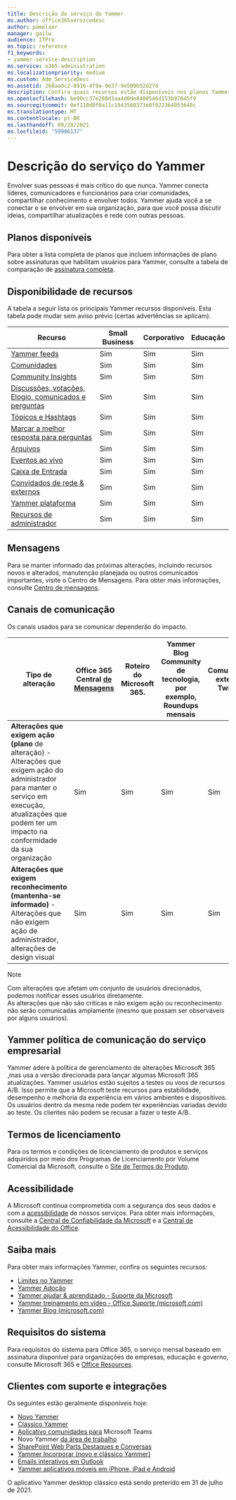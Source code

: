 ```yaml
---
title: Descrição do serviço do Yammer
ms.author: office365servicedesc
author: pamelaar
manager: gailw
audience: ITPro
ms.topic: reference
f1_keywords:
- yammer-service-description
ms.service: o365-administration
ms.localizationpriority: medium
ms.custom: Adm_ServiceDesc
ms.assetid: 268aadc2-8916-4f9a-9e37-9e509b52d27d
description: Confira quais recursos estão disponíveis nos planos Yammer diferentes.
ms.openlocfilehash: be90cc37e288d3aa4d0de8400546d153b97845f9
ms.sourcegitcommit: 0ef110d0f0a11c1943560373e0f022364053640c
ms.translationtype: MT
ms.contentlocale: pt-BR
ms.lasthandoff: 09/28/2021
ms.locfileid: "59986137"
---
```

# <a name="yammer-service-description"></a>Descrição do serviço do Yammer

Envolver suas pessoas é mais crítico do que nunca. Yammer conecta líderes, comunicadores e funcionários para criar comunidades, compartilhar conhecimento e envolver todos. Yammer ajuda você a se conectar e se envolver em sua organização, para que você possa discutir ideias, compartilhar atualizações e rede com outras pessoas.
  
## <a name="available-plans"></a>Planos disponíveis
  
Para obter a lista completa de planos que incluem informações de plano sobre assinaturas que habilitam usuários para Yammer, consulte a tabela de comparação de [assinatura completa](https://go.microsoft.com/fwlink/?linkid=2139145).
  
## <a name="feature-availability"></a>Disponibilidade de recursos

A tabela a seguir lista os principais Yammer recursos disponíveis. Esta tabela pode mudar sem aviso prévio (certas advertências se aplicam).

| Recurso  | Small Business | Corporativo | Educação |
|---------|---------|---------|---------|
|[Yammer feeds](https://support.microsoft.com/office/what-s-in-the-yammer-home-and-discovery-feeds-faaadbe1-4e57-4f17-89f1-e546509fba47) | Sim     | Sim     | Sim     |
|[Comunidades](https://support.microsoft.com/office/manage-communities-33f252f7-6241-40e1-8f42-ce1b635176fb) | Sim     | Sim     | Sim     |
|[Community Insights](https://support.microsoft.com/office/view-community-insights-in-yammer-48bc648e-b567-49d7-b2b5-5fea23777c46) | Sim     | Sim     | Sim     |
|[Discussões, votações, Elogio, comunicados e perguntas](https://support.microsoft.com/office/create-polls-praise-announcements-and-questions-in-yammer-4b30c7e0-f915-4c69-9582-ccbbd09a516b) | Sim     | Sim     | Sim     |
|[Tópicos e Hashtags](https://support.microsoft.com/office/use-topics-and-hashtags-in-yammer-98c0a0bb-aad0-45d3-88f1-4f6d12bb1772) | Sim     | Sim     | Sim     |
|[Marcar a melhor resposta para perguntas](https://support.microsoft.com/office/use-questions-and-answers-in-a-yammer-community-a4f1b722-d1bf-42be-a592-7288c7c0b895) | Sim     | Sim     | Sim     |
|[Arquivos](https://support.microsoft.com/office/attach-a-file-or-image-to-a-yammer-conversation-8d2d17f7-8f37-4535-961e-518d751be7e8) | Sim     | Sim     | Sim     |
|[Eventos ao vivo](https://support.microsoft.com/office/organize-a-live-event-in-yammer-8853cbd0-d3e2-4888-b8c3-6f3df288dec9) | Sim     | Sim     | Sim     |
|[Caixa de Entrada](https://support.microsoft.com/office/manage-your-yammer-inbox-f1656c47-7043-40f5-970c-3e66ed7a70f1) | Sim     | Sim     | Sim     |
|[Convidados de rede & externos](/yammer/work-with-external-users/collaborate-guests-external-yammer-community) | Sim     | Sim     | Sim     |
|[Yammer plataforma](https://developer.microsoft.com/yammer) | Sim     | Sim     | Sim     |
|[Recursos de administrador](/yammer/) | Sim     | Sim     | Sim     |

## <a name="messaging"></a>Mensagens

Para se manter informado das próximas alterações, incluindo recursos novos e alterados, manutenção planejada ou outros comunicados importantes, visite o Centro de Mensagens. Para obter mais informações, consulte [Centro de mensagens](/microsoft-365/admin/manage/message-center).

## <a name="communication-channels"></a>Canais de comunicação

Os canais usados para se comunicar dependerão do impacto.


| Tipo de alteração | Office 365 Central [de Mensagens](/microsoft-365/admin/manage/message-center) | Roteiro do Microsoft 365. | Yammer Blog Community de tecnologia, por exemplo, Roundups mensais | Comunidade externa, Twitter |
|---------|---------|---------|---------|---------|
|**Alterações que exigem ação (plano** de alteração) - Alterações que exigem ação do administrador para manter o serviço em execução, atualizações que podem ter um impacto na conformidade da sua organização | Sim | Sim | Sim | Sim |
| **Alterações que exigem reconhecimento (mantenha-se informado)** - Alterações que não exigem ação de administrador, alterações de design visual | Sim | Sim | Sim | Sim |

> [!NOTE]
> Com alterações que afetam um conjunto de usuários direcionados, podemos notificar esses usuários diretamente.</br>
> As alterações que não são críticas e não exigem ação ou reconhecimento não serão comunicadas amplamente (mesmo que possam ser observáveis por alguns usuários).

## <a name="yammer-enterprise-service-communications-policy"></a>Yammer política de comunicação do serviço empresarial

Yammer adere à política de gerenciamento de alterações Microsoft 365 [,](https://aka.ms/ManageChange)mas usa a versão direcionada para lançar algumas Microsoft 365 atualizações. Yammer usuários estão sujeitos a testes ou voos de recursos A/B. Isso permite que a Microsoft teste recursos para estabilidade, desempenho e melhoria da experiência em vários ambientes e dispositivos. Os usuários dentro da mesma rede podem ter experiências variadas devido ao teste. Os clientes não podem se recusar a fazer o teste A/B.

## <a name="licensing-terms"></a>Termos de licenciamento

Para os termos e condições de licenciamento de produtos e serviços adquiridos por meio dos Programas de Licenciamento por Volume Comercial da Microsoft, consulte o [Site de Termos do Produto](https://www.microsoft.com/licensing/terms/).

## <a name="accessibility"></a>Acessibilidade

A Microsoft continua comprometida com a segurança dos seus dados e com a [acessibilidade](https://www.microsoft.com/trust-center/compliance/accessibility) de nossos serviços. Para obter mais informações, consulte a [Central de Confiabilidade da Microsoft](https://www.microsoft.com/trust-center) e a [Central de Acessibilidade do Office](https://support.office.com/article/ecab0fcf-d143-4fe8-a2ff-6cd596bddc6d).

## <a name="learn-more"></a>Saiba mais

Para obter mais informações Yammer, confira os seguintes recursos:

- [Limites no Yammer](/office365/servicedescriptions/yammer-service-description/yammer-limits)
- [Yammer Adoção](https://adoption.microsoft.com/yammer/)
- [Yammer ajudar & aprendizado - Suporte da Microsoft](https://support.microsoft.com/yammer)
- [Yammer treinamento em vídeo - Office Suporte (microsoft.com)](https://support.microsoft.com/office/yammer-video-training-2c0ce4c6-0a99-466f-bf1b-cbe7ffa9779a)
- [Yammer Blog (microsoft.com)](https://techcommunity.microsoft.com/t5/yammer-blog/bg-p/YammerBlog)

## <a name="system-requirements"></a>Requisitos do sistema

Para requisitos do sistema para Office 365, o serviço mensal baseado em assinatura disponível para organizações de empresas, educação e governo, consulte Microsoft 365 e [Office Resources](https://products.office.com/office-system-requirements/#Office365forBEG).

## <a name="supported-clients-and-integrations"></a>Clientes com suporte e integrações

Os seguintes estão geralmente disponíveis hoje:

- [Novo Yammer](https://support.microsoft.com/office/welcome-to-new-yammer-8c749c30-2d17-4153-a3cc-37a70f254681)
- [Clássico Yammer](https://support.microsoft.com/office/welcome-to-classic-yammer-02ac514e-cf1d-4060-9cde-6038ca812ede)
- [Aplicativo comunidades para](https://support.microsoft.com/office/use-the-yammer-communities-app-for-microsoft-teams-930c86f1-e1e2-4e45-a66a-ce8faca71a21) Microsoft Teams
- Novo Yammer [da área de trabalho](https://support.microsoft.com/office/install-the-new-yammer-desktop-app-66ccb412-ca1d-4e43-872c-9705abf11b1b)
- [SharePoint Web Parts Destaques e Conversas](https://support.microsoft.com/office/use-a-yammer-web-part-in-sharepoint-online-a53cfa0c-3d09-42c8-a286-1038a81c59da)
- [Yammer Incorporar (novo e clássico Yammer)](https://developer.yammer.com/docs/new-embed-feed)
- [Emails interativos em Outlook](https://support.microsoft.com/office/work-with-yammer-from-outlook-fd695485-225b-410f-b24a-17f971b46b25)
- [Yammer aplicativos móveis em iPhone, iPad e Android](https://support.microsoft.com/office/set-up-new-yammer-on-your-mobile-phone-e52e65ad-14fa-4db9-b8f7-80fe3f6e25a7)

O aplicativo Yammer desktop clássico está sendo preterido em 31 de julho de 2021.
